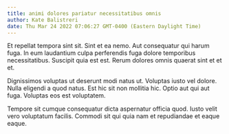 ```yaml
---
title: animi dolores pariatur necessitatibus omnis
author: Kate Balistreri
date: Thu Mar 24 2022 07:06:27 GMT-0400 (Eastern Daylight Time)
---
```

Et repellat tempora sint sit. Sint et ea nemo. Aut consequatur qui harum fuga. In eum laudantium culpa perferendis fuga dolore temporibus necessitatibus. Suscipit quia est est. Rerum dolores omnis quaerat sint et et et.

 Dignissimos voluptas ut deserunt modi natus ut. Voluptas iusto vel dolore. Nulla eligendi a quod natus. Est hic sit non mollitia hic. Optio aut qui aut fuga. Voluptas eos est voluptatem.

 Tempore sit cumque consequatur dicta aspernatur officia quod. Iusto velit vero voluptatum facilis. Commodi sit qui quia nam et repudiandae et eaque eaque.